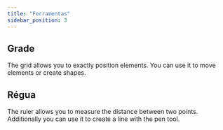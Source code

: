 ```yaml
---
title: "Ferramentas"
sidebar_position: 3
---
```


## Grade

The grid allows you to exactly position elements. You can use it to move elements or create shapes.

## Régua

The ruler allows you to measure the distance between two points. Additionally you can use it to create a line with the pen tool.

